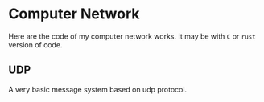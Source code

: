 # Computer Network

Here are the code of my computer network works. It may be with `C` or `rust` version of code.

## UDP
A very basic message system based on udp protocol.

